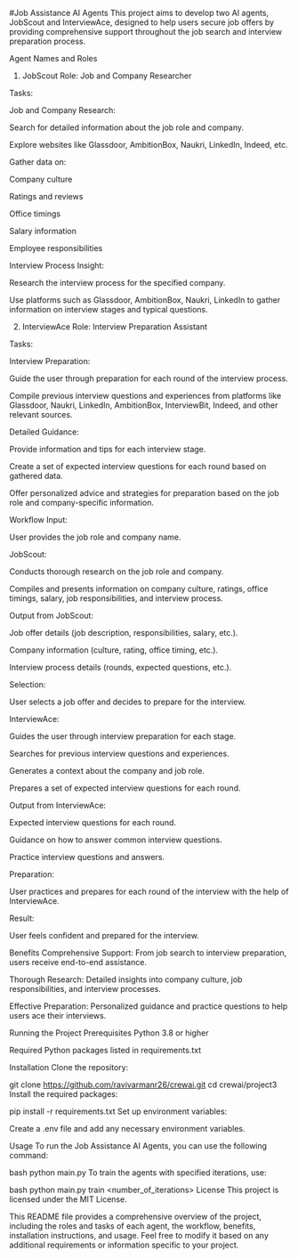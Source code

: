 #Job Assistance AI Agents
This project aims to develop two AI agents, JobScout and InterviewAce, designed to help users secure job offers by providing comprehensive support throughout the job search and interview preparation process.

Agent Names and Roles
1. JobScout
Role: Job and Company Researcher

Tasks:

Job and Company Research:

Search for detailed information about the job role and company.

Explore websites like Glassdoor, AmbitionBox, Naukri, LinkedIn, Indeed, etc.

Gather data on:

Company culture

Ratings and reviews

Office timings

Salary information

Employee responsibilities

Interview Process Insight:

Research the interview process for the specified company.

Use platforms such as Glassdoor, AmbitionBox, Naukri, LinkedIn to gather information on interview stages and typical questions.

2. InterviewAce
Role: Interview Preparation Assistant

Tasks:

Interview Preparation:

Guide the user through preparation for each round of the interview process.

Compile previous interview questions and experiences from platforms like Glassdoor, Naukri, LinkedIn, AmbitionBox, InterviewBit, Indeed, and other relevant sources.

Detailed Guidance:

Provide information and tips for each interview stage.

Create a set of expected interview questions for each round based on gathered data.

Offer personalized advice and strategies for preparation based on the job role and company-specific information.

Workflow
Input:

User provides the job role and company name.

JobScout:

Conducts thorough research on the job role and company.

Compiles and presents information on company culture, ratings, office timings, salary, job responsibilities, and interview process.

Output from JobScout:

Job offer details (job description, responsibilities, salary, etc.).

Company information (culture, rating, office timing, etc.).

Interview process details (rounds, expected questions, etc.).

Selection:

User selects a job offer and decides to prepare for the interview.

InterviewAce:

Guides the user through interview preparation for each stage.

Searches for previous interview questions and experiences.

Generates a context about the company and job role.

Prepares a set of expected interview questions for each round.

Output from InterviewAce:

Expected interview questions for each round.

Guidance on how to answer common interview questions.

Practice interview questions and answers.

Preparation:

User practices and prepares for each round of the interview with the help of InterviewAce.

Result:

User feels confident and prepared for the interview.

Benefits
Comprehensive Support: From job search to interview preparation, users receive end-to-end assistance.

Thorough Research: Detailed insights into company culture, job responsibilities, and interview processes.

Effective Preparation: Personalized guidance and practice questions to help users ace their interviews.

Running the Project
Prerequisites
Python 3.8 or higher

Required Python packages listed in requirements.txt

Installation
Clone the repository:

git clone https://github.com/ravivarmanr26/crewai.git
cd crewai/project3
Install the required packages:

pip install -r requirements.txt
Set up environment variables:

Create a .env file and add any necessary environment variables.

Usage
To run the Job Assistance AI Agents, you can use the following command:

bash
python main.py
To train the agents with specified iterations, use:

bash
python main.py train <number_of_iterations>
License
This project is licensed under the MIT License.

This README file provides a comprehensive overview of the project, including the roles and tasks of each agent, the workflow, benefits, installation instructions, and usage. Feel free to modify it based on any additional requirements or information specific to your project.

